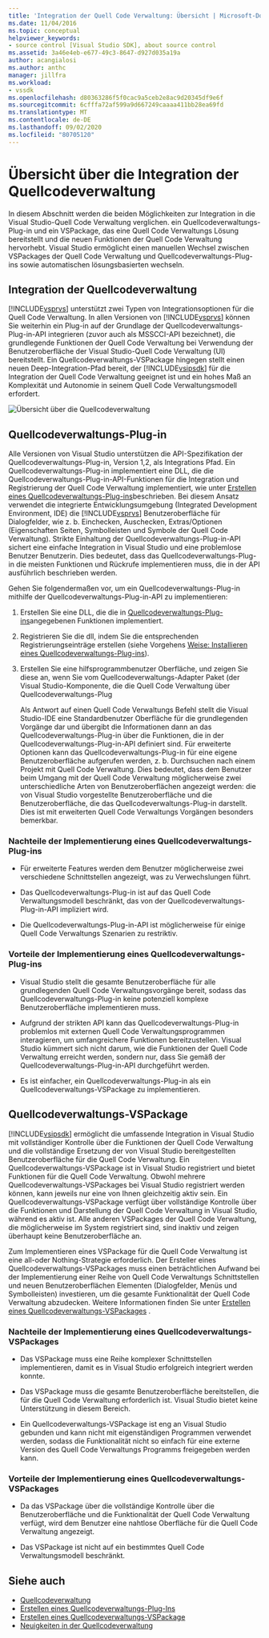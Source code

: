 ```yaml
---
title: 'Integration der Quell Code Verwaltung: Übersicht | Microsoft-Dokumentation'
ms.date: 11/04/2016
ms.topic: conceptual
helpviewer_keywords:
- source control [Visual Studio SDK], about source control
ms.assetid: 3a46e4eb-e677-49c3-8647-d927d035a19a
author: acangialosi
ms.author: anthc
manager: jillfra
ms.workload:
- vssdk
ms.openlocfilehash: d80363286f5f0cac9a5ceb2e8ac9d20345df9e6f
ms.sourcegitcommit: 6cfffa72af599a9d667249caaaa411bb28ea69fd
ms.translationtype: MT
ms.contentlocale: de-DE
ms.lasthandoff: 09/02/2020
ms.locfileid: "80705120"
---
```

# <a name="source-control-integration-overview"></a>Übersicht über die Integration der Quellcodeverwaltung
In diesem Abschnitt werden die beiden Möglichkeiten zur Integration in die Visual Studio-Quell Code Verwaltung verglichen. ein Quellcodeverwaltungs-Plug-in und ein VSPackage, das eine Quell Code Verwaltungs Lösung bereitstellt und die neuen Funktionen der Quell Code Verwaltung hervorhebt. Visual Studio ermöglicht einen manuellen Wechsel zwischen VSPackages der Quell Code Verwaltung und Quellcodeverwaltungs-Plug-ins sowie automatischen lösungsbasierten wechseln.

## <a name="source-control-integration"></a>Integration der Quellcodeverwaltung
 [!INCLUDE[vsprvs](../../code-quality/includes/vsprvs_md.md)] unterstützt zwei Typen von Integrationsoptionen für die Quell Code Verwaltung. In allen Versionen von [!INCLUDE[vsprvs](../../code-quality/includes/vsprvs_md.md)] können Sie weiterhin ein Plug-in auf der Grundlage der Quellcodeverwaltungs-Plug-in-API integrieren (zuvor auch als MSSCCI-API bezeichnet), die grundlegende Funktionen der Quell Code Verwaltung bei Verwendung der Benutzeroberfläche der Visual Studio-Quell Code Verwaltung (UI) bereitstellt. Ein Quellcodeverwaltungs-VSPackage hingegen stellt einen neuen Deep-Integration-Pfad bereit, der [!INCLUDE[vsipsdk](../../extensibility/includes/vsipsdk_md.md)] für die Integration der Quell Code Verwaltung geeignet ist und ein hohes Maß an Komplexität und Autonomie in seinem Quell Code Verwaltungsmodell erfordert.

 ![Übersicht über die Quellcodeverwaltung](../../extensibility/internals/media/sourcectnrloverview.gif "Sourcectnrloverview")

## <a name="source-control-plug-in"></a>Quellcodeverwaltungs-Plug-in
 Alle Versionen von Visual Studio unterstützen die API-Spezifikation der Quellcodeverwaltungs-Plug-in, Version 1,2, als Integrations Pfad. Ein Quellcodeverwaltungs-Plug-in implementiert eine DLL, die die Quellcodeverwaltungs-Plug-in-API-Funktionen für die Integration und Registrierung der Quell Code Verwaltung implementiert, wie unter [Erstellen eines Quellcodeverwaltungs-Plug-ins](../../extensibility/internals/creating-a-source-control-plug-in.md)beschrieben. Bei diesem Ansatz verwendet die integrierte Entwicklungsumgebung (Integrated Development Environment, IDE) die [!INCLUDE[vsprvs](../../code-quality/includes/vsprvs_md.md)] Benutzeroberfläche für Dialogfelder, wie z. b. Einchecken, Auschecken, Extras/Optionen (Eigenschaften Seiten, Symbolleisten und Symbole der Quell Code Verwaltung). Strikte Einhaltung der Quellcodeverwaltungs-Plug-in-API sichert eine einfache Integration in Visual Studio und eine problemlose Benutzer Benutzerin. Dies bedeutet, dass das Quellcodeverwaltungs-Plug-in die meisten Funktionen und Rückrufe implementieren muss, die in der API ausführlich beschrieben werden.

 Gehen Sie folgendermaßen vor, um ein Quellcodeverwaltungs-Plug-in mithilfe der Quellcodeverwaltungs-Plug-in-API zu implementieren:

1. Erstellen Sie eine DLL, die die in [Quellcodeverwaltungs-Plug-ins](../../extensibility/source-control-plug-ins.md)angegebenen Funktionen implementiert.

2. Registrieren Sie die dll, indem Sie die entsprechenden Registrierungseinträge erstellen (siehe Vorgehens [Weise: Installieren eines Quellcodeverwaltungs-Plug-ins](../../extensibility/internals/how-to-install-a-source-control-plug-in.md)).

3. Erstellen Sie eine hilfsprogrammbenutzer Oberfläche, und zeigen Sie diese an, wenn Sie vom Quellcodeverwaltungs-Adapter Paket (der Visual Studio-Komponente, die die Quell Code Verwaltung über Quellcodeverwaltungs-Plug

   Als Antwort auf einen Quell Code Verwaltungs Befehl stellt die Visual Studio-IDE eine Standardbenutzer Oberfläche für die grundlegenden Vorgänge dar und übergibt die Informationen dann an das Quellcodeverwaltungs-Plug-in über die Funktionen, die in der Quellcodeverwaltungs-Plug-in-API definiert sind. Für erweiterte Optionen kann das Quellcodeverwaltungs-Plug-in für eine eigene Benutzeroberfläche aufgerufen werden, z. b. Durchsuchen nach einem Projekt mit Quell Code Verwaltung. Dies bedeutet, dass dem Benutzer beim Umgang mit der Quell Code Verwaltung möglicherweise zwei unterschiedliche Arten von Benutzeroberflächen angezeigt werden: die von Visual Studio vorgestellte Benutzeroberfläche und die Benutzeroberfläche, die das Quellcodeverwaltungs-Plug-in darstellt. Dies ist mit erweiterten Quell Code Verwaltungs Vorgängen besonders bemerkbar.

### <a name="drawbacks-to-implementing-a-source-control-plug-in"></a>Nachteile der Implementierung eines Quellcodeverwaltungs-Plug-ins

- Für erweiterte Features werden dem Benutzer möglicherweise zwei verschiedene Schnittstellen angezeigt, was zu Verwechslungen führt.

- Das Quellcodeverwaltungs-Plug-in ist auf das Quell Code Verwaltungsmodell beschränkt, das von der Quellcodeverwaltungs-Plug-in-API impliziert wird.

- Die Quellcodeverwaltungs-Plug-in-API ist möglicherweise für einige Quell Code Verwaltungs Szenarien zu restriktiv.

### <a name="advantages-to-implementing-a-source-control-plug-in"></a>Vorteile der Implementierung eines Quellcodeverwaltungs-Plug-ins

- Visual Studio stellt die gesamte Benutzeroberfläche für alle grundlegenden Quell Code Verwaltungsvorgänge bereit, sodass das Quellcodeverwaltungs-Plug-in keine potenziell komplexe Benutzeroberfläche implementieren muss.

- Aufgrund der strikten API kann das Quellcodeverwaltungs-Plug-in problemlos mit externen Quell Code Verwaltungsprogrammen interagieren, um umfangreichere Funktionen bereitzustellen. Visual Studio kümmert sich nicht darum, wie die Funktionen der Quell Code Verwaltung erreicht werden, sondern nur, dass Sie gemäß der Quellcodeverwaltungs-Plug-in-API durchgeführt werden.

- Es ist einfacher, ein Quellcodeverwaltungs-Plug-in als ein Quellcodeverwaltungs-VSPackage zu implementieren.

## <a name="source-control-vspackage"></a>Quellcodeverwaltungs-VSPackage
 [!INCLUDE[vsipsdk](../../extensibility/includes/vsipsdk_md.md)] ermöglicht die umfassende Integration in Visual Studio mit vollständiger Kontrolle über die Funktionen der Quell Code Verwaltung und die vollständige Ersetzung der von Visual Studio bereitgestellten Benutzeroberfläche für die Quell Code Verwaltung. Ein Quellcodeverwaltungs-VSPackage ist in Visual Studio registriert und bietet Funktionen für die Quell Code Verwaltung. Obwohl mehrere Quellcodeverwaltungs-VSPackages bei Visual Studio registriert werden können, kann jeweils nur eine von Ihnen gleichzeitig aktiv sein. Ein Quellcodeverwaltungs-VSPackage verfügt über vollständige Kontrolle über die Funktionen und Darstellung der Quell Code Verwaltung in Visual Studio, während es aktiv ist. Alle anderen VSPackages der Quell Code Verwaltung, die möglicherweise im System registriert sind, sind inaktiv und zeigen überhaupt keine Benutzeroberfläche an.

 Zum Implementieren eines VSPackage für die Quell Code Verwaltung ist eine all-oder Nothing-Strategie erforderlich. Der Ersteller eines Quellcodeverwaltungs-VSPackages muss einen beträchtlichen Aufwand bei der Implementierung einer Reihe von Quell Code Verwaltungs Schnittstellen und neuen Benutzeroberflächen Elementen (Dialogfelder, Menüs und Symbolleisten) investieren, um die gesamte Funktionalität der Quell Code Verwaltung abzudecken. Weitere Informationen finden Sie unter [Erstellen eines Quellcodeverwaltungs-VSPackages](../../extensibility/internals/creating-a-source-control-vspackage.md) .

### <a name="drawbacks-to-implementing-a-source-control-vspackage"></a>Nachteile der Implementierung eines Quellcodeverwaltungs-VSPackages

- Das VSPackage muss eine Reihe komplexer Schnittstellen implementieren, damit es in Visual Studio erfolgreich integriert werden konnte.

- Das VSPackage muss die gesamte Benutzeroberfläche bereitstellen, die für die Quell Code Verwaltung erforderlich ist. Visual Studio bietet keine Unterstützung in diesem Bereich.

- Ein Quellcodeverwaltungs-VSPackage ist eng an Visual Studio gebunden und kann nicht mit eigenständigen Programmen verwendet werden, sodass die Funktionalität nicht so einfach für eine externe Version des Quell Code Verwaltungs Programms freigegeben werden kann.

### <a name="advantages-to-implementing-a-source-control-vspackage"></a>Vorteile der Implementierung eines Quellcodeverwaltungs-VSPackages

- Da das VSPackage über die vollständige Kontrolle über die Benutzeroberfläche und die Funktionalität der Quell Code Verwaltung verfügt, wird dem Benutzer eine nahtlose Oberfläche für die Quell Code Verwaltung angezeigt.

- Das VSPackage ist nicht auf ein bestimmtes Quell Code Verwaltungsmodell beschränkt.

## <a name="see-also"></a>Siehe auch
- [Quellcodeverwaltung](../../extensibility/internals/source-control.md)
- [Erstellen eines Quellcodeverwaltungs-Plug-Ins](../../extensibility/internals/creating-a-source-control-plug-in.md)
- [Erstellen eines Quellcodeverwaltungs-VSPackage](../../extensibility/internals/creating-a-source-control-vspackage.md)
- [Neuigkeiten in der Quellcodeverwaltung](../../extensibility/internals/what-s-new-in-source-control.md)
